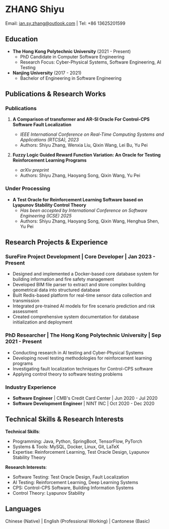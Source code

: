 # ZHANG Shiyu
Email: ian.sy.zhang@outlook.com | Tel: +86 13625201599

## Education
- **The Hong Kong Polytechnic University** (2021 - Present)
  - PhD Candidate in Computer Software Engineering
  - Research Focus: Cyber-Physical Systems, Software Engineering, AI Testing
- **Nanjing University** (2017 - 2021)
  - Bachelor of Engineering in Software Engineering

## Publications & Research Works
### Publications
1. **A Comparison of transformer and AR-SI Oracle For Control-CPS Software Fault Localization**
   - *IEEE International Conference on Real-Time Computing Systems and Applications (RTCSA), 2023*
   - Authors: Shiyu Zhang, Wenxia Liu, Qixin Wang, Lei Bu, Yu Pei

2. **Fuzzy Logic Guided Reward Function Variation: An Oracle for Testing Reinforcement Learning Programs**
   - *arXiv preprint*
   - Authors: Shiyu Zhang, Haoyang Song, Qixin Wang, Yu Pei

### Under Processing
- **A Test Oracle for Reinforcement Learning Software based on Lyapunov Stability Control Theory**
  - *Has been accepted by International Conference on Software Engineering (ICSE) 2025*
  - Authors: Shiyu Zhang, Haoyang Song, Qixin Wang, Henghua Shen, Yu Pei
 
## Research Projects & Experience
### SureFire Project Development | Core Developer | Jan 2023 - Present
- Designed and implemented a Docker-based core database system for building information and fire safety management
- Developed BIM file parser to extract and store complex building geometrical data into structured database
- Built Redis-based platform for real-time sensor data collection and transmission
- Integrated pre-trained AI models for fire scenario prediction and risk assessment
- Created comprehensive system documentation for database initialization and deployment

### PhD Researcher | The Hong Kong Polytechnic University | Sep 2021 - Present
- Conducting research in AI testing and Cyber-Physical Systems
- Developing novel testing methodologies for reinforcement learning programs
- Investigating fault localization techniques for Control-CPS software
- Applying control theory to software testing problems

### Industry Experience
- **Software Engineer** | CMB's Credit Card Center | Jun 2020 - Jul 2020
- **Software Development Engineer** | NINT INC | Oct 2020 - Dec 2020

## Technical Skills & Research Interests
**Technical Skills**:
- Programming: Java, Python, SpringBoot, TensorFlow, PyTorch
- Systems & Tools: MySQL, Docker, Linux, Git, LaTeX
- Expertise: Reinforcement Learning, Test Oracle Design, Lyapunov Stability Theory

**Research Interests**:
- Software Testing: Test Oracle Design, Fault Localization
- AI Testing: Reinforcement Learning, Deep Learning Systems
- CPS: Control-CPS Software, Building Information Systems
- Control Theory: Lyapunov Stability

## Languages
Chinese (Native) | English (Professional Working) | Cantonese (Basic)
